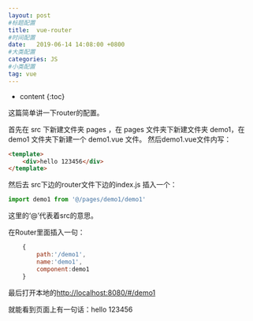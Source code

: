 ```yaml
---
layout: post
#标题配置
title:  vue-router
#时间配置
date:   2019-06-14 14:08:00 +0800
#大类配置
categories: JS
#小类配置
tag: vue
---
```


* content
{:toc}

这篇简单讲一下router的配置。

首先在 src 下新建文件夹 pages ，在 pages 文件夹下新建文件夹 demo1，在 demo1 文件夹下新建一个 demo1.vue 文件。
然后demo1.vue文件内写：

```html
<template>
	<div>hello 123456</div>
</template>
```
然后去 src下边的router文件下边的index.js
插入一个：

```js
import demo1 from '@/pages/demo1/demo1'
```
这里的‘@’代表着src的意思。

在Router里面插入一句：
```js
    {
    	path:'/demo1',
    	name:'demo1',
    	component:demo1
    }
```

最后打开本地的[http://localhost:8080/#/demo1](http://localhost:8080/#/demo1)

就能看到页面上有一句话：hello 123456